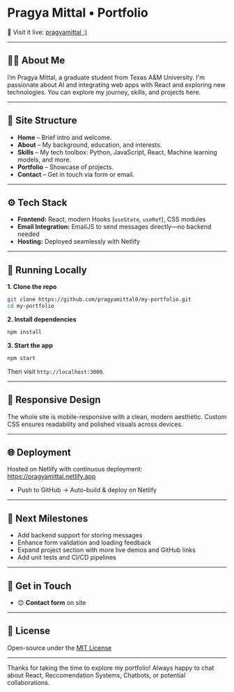 
# Pragya Mittal • Portfolio

🚀 Visit it live: [pragyamittal :)](https://pragyamittal.netlify.app)

---

## 💁‍♀️ About Me
I’m Pragya Mittal, a graduate student from Texas A&M University. I'm passionate about AI and integrating web apps with React and exploring new technologies. You can explore my journey, skills, and projects here.

---

## 🧭 Site Structure

- **Home** – Brief intro and welcome.
- **About** – My background, education, and interests.
- **Skills** – My tech toolbox: Python, JavaScript, React, Machine learning models, and more.
- **Portfolio** – Showcase of projects.
- **Contact** – Get in touch via form or email.

---

## ⚙️ Tech Stack

- **Frontend:** React, modern Hooks (`useState`, `useRef`), CSS modules
- **Email Integration:** EmailJS to send messages directly—no backend needed
- **Hosting:** Deployed seamlessly with Netlify

---

## 🚀 Running Locally

**1. Clone the repo**
```bash
git clone https://github.com/pragyamittal0/my-portfolio.git
cd my-portfolio
````

**2. Install dependencies**

```bash
npm install
```

**3. Start the app**

```bash
npm start
```

Then visit `http://localhost:3000`.

---


## 📱 Responsive Design

The whole site is mobile-responsive with a clean, modern aesthetic. Custom CSS ensures readability and polished visuals across devices.

---

## 🌐 Deployment

Hosted on Netlify with continuous deployment: https://pragyamittal.netlify.app

* Push to GitHub → Auto-build & deploy on Netlify


---

## 📝 Next Milestones

* Add backend support for storing messages
* Enhance form validation and loading feedback
* Expand project section with more live demos and GitHub links
* Add unit tests and CI/CD pipelines

---

## 🤝 Get in Touch

* 😊 **Contact form** on site

---

## 📄 License

Open-source under the [MIT License](LICENSE)

---

Thanks for taking the time to explore my portfolio! Always happy to chat about React, Reccomendation Systems, Chatbots, or potential collaborations.

